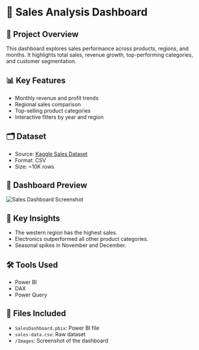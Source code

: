 
# 🛒 Sales Analysis Dashboard

## 📁 Project Overview

This dashboard explores sales performance across products, regions, and months. It highlights total sales, revenue growth, top-performing categories, and customer segmentation.

## 📊 Key Features

- Monthly revenue and profit trends
- Regional sales comparison
- Top-selling product categories
- Interactive filters by year and region

## 🗂️ Dataset

- Source: [Kaggle Sales Dataset](https://www.kaggle.com/)
- Format: CSV
- Size: ~10K rows

## 📸 Dashboard Preview

![Sales Dashboard Screenshot](./Images/Sales-Analysis-Dashboard-screenshot.png)

## 🧠 Key Insights

- The western region has the highest sales.
- Electronics outperformed all other product categories.
- Seasonal spikes in November and December.

## 🛠️ Tools Used

- Power BI
- DAX
- Power Query

## 📁 Files Included

- `SalesDashboard.pbix`: Power BI file
- `sales-data.csv`: Raw dataset
- `/Images`: Screenshot of the dashboard
